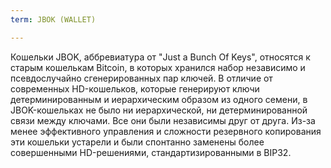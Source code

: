 ```yaml
---
term: JBOK (WALLET)

---
```

Кошельки JBOK, аббревиатура от "Just a Bunch Of Keys", относятся к старым кошелькам Bitcoin, в которых хранился набор независимо и псевдослучайно сгенерированных пар ключей. В отличие от современных HD-кошельков, которые генерируют ключи детерминированным и иерархическим образом из одного семени, в JBOK-кошельках не было ни иерархической, ни детерминированной связи между ключами. Все они были независимы друг от друга. Из-за менее эффективного управления и сложности резервного копирования эти кошельки устарели и были спонтанно заменены более совершенными HD-решениями, стандартизированными в BIP32.